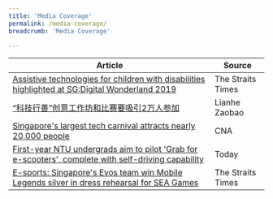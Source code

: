 ```yaml
---
title: 'Media Coverage'
permalink: /media-coverage/
breadcrumb: 'Media Coverage'

---
```


| Article | Source |
| --- | --- |
| <a href="https://www.straitstimes.com/tech/assistive-technologies-for-children-with-disabilities-highlighted-at-sgdigital-wonderland-2019" target="_blank">Assistive technologies for children with disabilities highlighted at SG:Digital Wonderland 2019</a> | The Straits Times |
| <a href="https://www.zaobao.com.sg/news/singapore/story20190520-957824" target="_blank">“科技行善”创意工作坊和比赛要吸引2万人参加</a> | Lianhe Zaobao |
| <a href="https://www.channelnewsasia.com/news/singapore/singapore-s-largest-tech-carnival-attracts-nearly-20-000-people-11547308" target="_blank">Singapore's largest tech carnival attracts nearly 20,000 people</a> | CNA |
| <a href="https://www.todayonline.com/singapore/first-year-ntu-undergraduates-aim-pilot-grab-e-scooters" target="_blank">First-year NTU undergrads aim to pilot 'Grab for e-scooters', complete with self-driving capability</a> | Today |
| <a href="https://www.straitstimes.com/tech/e-sports-singapore-mobile-legends-team-win-silver-in-dress-rehearsal-for-sea-games" target="_blank">E-sports: Singapore's Evos team win Mobile Legends silver in dress rehearsal for SEA Games</a> | The Straits Times |
